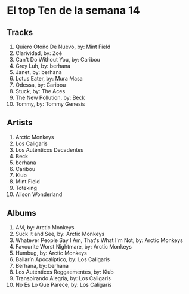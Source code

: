 # El top Ten de la semana 14

## Tracks
1. Quiero Otoño De Nuevo, by: Mint Field
1. Clarividad, by: Zoé
1. Can't Do Without You, by: Caribou
1. Grey Luh, by: berhana
1. Janet, by: berhana
1. Lotus Eater, by: Mura Masa
1. Odessa, by: Caribou
1. Stuck, by: The Aces
1. The New Pollution, by: Beck
1. Tommy, by: Tommy Genesis

## Artists
1. Arctic Monkeys
1. Los Caligaris
1. Los Auténticos Decadentes
1. Beck
1. berhana
1. Caribou
1. Klub
1. Mint Field
1. Toteking
1. Alison Wonderland

## Albums
1. AM, by: Arctic Monkeys
1. Suck It and See, by: Arctic Monkeys
1. Whatever People Say I Am, That's What I'm Not, by: Arctic Monkeys
1. Favourite Worst Nightmare, by: Arctic Monkeys
1. Humbug, by: Arctic Monkeys
1. Bailarín Apocalíptico, by: Los Caligaris
1. Berhana, by: berhana
1. Los Auténticos Reggaementes, by: Klub
1. Transpirando Alegría, by: Los Caligaris
1. No Es Lo Que Parece, by: Los Caligaris
